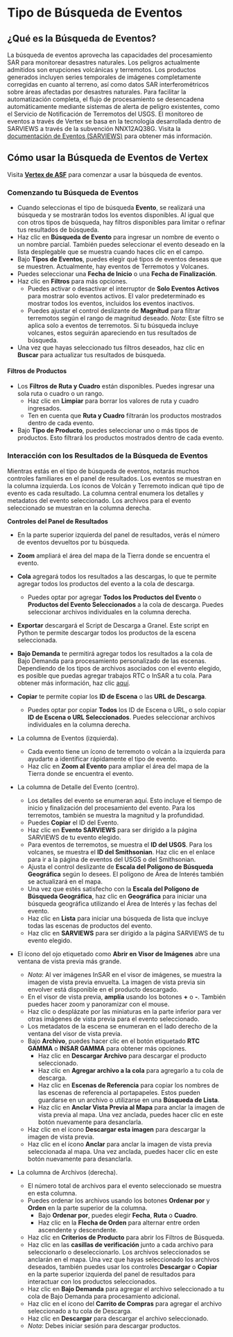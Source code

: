 # Tipo de Búsqueda de Eventos

## ¿Qué es la Búsqueda de Eventos?
La búsqueda de eventos aprovecha las capacidades del procesamiento SAR para monitorear desastres naturales. Los peligros actualmente admitidos son erupciones volcánicas y terremotos. Los productos generados incluyen series temporales de imágenes completamente corregidas en cuanto al terreno, así como datos SAR interferométricos sobre áreas afectadas por desastres naturales. Para facilitar la automatización completa, el flujo de procesamiento se desencadena automáticamente mediante sistemas de alerta de peligro existentes, como el Servicio de Notificación de Terremotos del USGS. El monitoreo de eventos a través de Vertex se basa en la tecnología desarrollada dentro de SARVIEWS a través de la subvención NNX12AQ38G. Visita la [documentación de Eventos (SARVIEWS)](/datasets/events_about) para obtener más información.

## Cómo usar la Búsqueda de Eventos de Vertex
Visita **[Vertex de ASF](https://search.asf.alaska.edu)** para comenzar a usar la búsqueda de eventos.

### **Comenzando tu Búsqueda de Eventos**

- Cuando seleccionas el tipo de búsqueda **Evento**, se realizará una búsqueda y se mostrarán todos los eventos disponibles. Al igual que con otros tipos de búsqueda, hay filtros disponibles para limitar o refinar tus resultados de búsqueda.
- Haz clic en **Búsqueda de Evento** para ingresar un nombre de evento o un nombre parcial. También puedes seleccionar el evento deseado en la lista desplegable que se muestra cuando haces clic en el campo.
- Bajo **Tipos de Eventos**, puedes elegir qué tipos de eventos deseas que se muestren. Actualmente, hay eventos de Terremotos y Volcanes.
- Puedes seleccionar una **Fecha de Inicio** o una **Fecha de Finalización**.
- Haz clic en **Filtros** para más opciones.
	- Puedes activar o desactivar el interruptor de **Solo Eventos Activos** para mostrar solo eventos activos. El valor predeterminado es mostrar todos los eventos, incluidos los eventos inactivos.
	- Puedes ajustar el control deslizante de **Magnitud** para filtrar terremotos según el rango de magnitud deseado. *Nota:* Este filtro se aplica solo a eventos de terremotos. Si tu búsqueda incluye volcanes, estos seguirán apareciendo en tus resultados de búsqueda.
- Una vez que hayas seleccionado tus filtros deseados, haz clic en **Buscar** para actualizar tus resultados de búsqueda.

#### **Filtros de Productos**
- Los **Filtros de Ruta y Cuadro** están disponibles. Puedes ingresar una sola ruta o cuadro o un rango.
	- Haz clic en **Limpiar** para borrar los valores de ruta y cuadro ingresados.
	- Ten en cuenta que **Ruta y Cuadro** filtrarán los productos mostrados dentro de cada evento.
- Bajo **Tipo de Producto**, puedes seleccionar uno o más tipos de productos. Esto filtrará los productos mostrados dentro de cada evento.

### **Interacción con los Resultados de la Búsqueda de Eventos**
Mientras estás en el tipo de búsqueda de eventos, notarás muchos controles familiares en el panel de resultados. Los eventos se muestran en la columna izquierda. Los íconos de Volcán y Terremoto indican qué tipo de evento es cada resultado. La columna central enumera los detalles y metadatos del evento seleccionado. Los archivos para el evento seleccionado se muestran en la columna derecha.

**Controles del Panel de Resultados**

- En la parte superior izquierda del panel de resultados, verás el número de eventos devueltos por tu búsqueda.
- **Zoom** ampliará el área del mapa de la Tierra donde se encuentra el evento.
- **Cola** agregará todos los resultados a las descargas, lo que te permite agregar todos los productos del evento a la cola de descarga.
	- Puedes optar por agregar **Todos los Productos del Evento** o **Productos del Evento Seleccionados** a la cola de descarga. Puedes seleccionar archivos individuales en la columna derecha.
- **Exportar** descargará el Script de Descarga a Granel. Este script en Python te permite descargar todos los productos de la escena seleccionada.
- **Bajo Demanda** te permitirá agregar todos los resultados a la cola de Bajo Demanda para procesamiento personalizado de las escenas. Dependiendo de los tipos de archivos asociados con el evento elegido, es posible que puedas agregar trabajos RTC o InSAR a tu cola. Para obtener más información, haz clic [aquí](https://hyp3-docs.asf.alaska.edu/using/vertex/).
- **Copiar** te permite copiar los **ID de Escena** o las **URL de Descarga**.
	- Puedes optar por copiar **Todos** los ID de Escena o URL, o solo copiar **ID de Escena o URL Seleccionados**. Puedes seleccionar archivos individuales en la columna derecha.
- La columna de Eventos (izquierda).
	- Cada evento tiene un ícono de terremoto o volcán a la izquierda para ayudarte a identificar rápidamente el tipo de evento.
	- Haz clic en **Zoom al Evento** para ampliar el área del mapa de la Tierra donde se encuentra el evento.
- La columna de Detalle del Evento (centro).
	- Los detalles del evento se enumeran aquí. Esto incluye el tiempo de inicio y finalización del procesamiento del evento. Para los terremotos, también se muestra la magnitud y la profundidad.
	- Puedes **Copiar** el ID del Evento.
	- Haz clic en **Evento SARVIEWS** para ser dirigido a la página SARVIEWS de tu evento elegido.
	- Para eventos de terremotos, se muestra el **ID del USGS**. Para los volcanes, se muestra el **ID del Smithsonian**. Haz clic en el enlace para ir a la página de eventos del USGS o del Smithsonian.
	- Ajusta el control deslizante de **Escala del Polígono de Búsqueda Geográfica** según lo desees. El polígono de Área de Interés también se actualizará en el mapa.
	- Una vez que estés satisfecho con la **Escala del Polígono de Búsqueda Geográfica**, haz clic en **Geográfica** para iniciar una búsqueda geográfica utilizando el Área de Interés y las fechas del evento.
	- Haz clic en **Lista** para iniciar una búsqueda de lista que incluye todas las escenas de productos del evento.
	- Haz clic en **SARVIEWS** para ser dirigido a la página SARVIEWS de tu evento elegido.

- El ícono del ojo etiquetado como **Abrir en Visor de Imágenes** abre una ventana de vista previa más grande.
    - *Nota*: Al ver imágenes InSAR en el visor de imágenes, se muestra la imagen de vista previa envuelta. La imagen de vista previa sin envolver está disponible en el producto descargado.
    - En el visor de vista previa, **amplía** usando los botones **+** o **-**. También puedes hacer zoom y panoramizar con el mouse.
    - Haz clic o desplázate por las miniaturas en la parte inferior para ver otras imágenes de vista previa para el evento seleccionado.
    - Los metadatos de la escena se enumeran en el lado derecho de la ventana del visor de vista previa.
    - Bajo **Archivo**, puedes hacer clic en el botón etiquetado **RTC GAMMA** o **INSAR GAMMA** para obtener más opciones.
        - Haz clic en **Descargar Archivo** para descargar el producto seleccionado.
        - Haz clic en **Agregar archivo a la cola** para agregarlo a tu cola de descarga.
        - Haz clic en **Escenas de Referencia** para copiar los nombres de las escenas de referencia al portapapeles. Estos pueden guardarse en un archivo o utilizarse en una **Búsqueda de Lista**.
        - Haz clic en **Anclar Vista Previa al Mapa** para anclar la imagen de vista previa al mapa. Una vez anclada, puedes hacer clic en este botón nuevamente para desanclarla.
    - Haz clic en el ícono **Descargar esta imagen** para descargar la imagen de vista previa.
    - Haz clic en el ícono **Anclar** para anclar la imagen de vista previa seleccionada al mapa. Una vez anclada, puedes hacer clic en este botón nuevamente para desanclarla.
- La columna de Archivos (derecha).
    - El número total de archivos para el evento seleccionado se muestra en esta columna.
    - Puedes ordenar los archivos usando los botones **Ordenar por** y **Orden** en la parte superior de la columna.
        - Bajo **Ordenar por**, puedes elegir **Fecha**, **Ruta** o **Cuadro**.
        - Haz clic en la **Flecha de Orden** para alternar entre orden ascendente y descendente.
    - Haz clic en **Criterios de Producto** para abrir los Filtros de Búsqueda.
    - Haz clic en las **casillas de verificación** junto a cada archivo para seleccionarlo o deseleccionarlo. Los archivos seleccionados se anclarán en el mapa. Una vez que hayas seleccionado los archivos deseados, también puedes usar los controles **Descargar** o **Copiar** en la parte superior izquierda del panel de resultados para interactuar con los productos seleccionados.
    - Haz clic en **Bajo Demanda** para agregar el archivo seleccionado a tu cola de Bajo Demanda para procesamiento adicional.
    - Haz clic en el ícono del **Carrito de Compras** para agregar el archivo seleccionado a tu cola de Descarga.
    - Haz clic en **Descargar** para descargar el archivo seleccionado.
    - *Nota*: Debes iniciar sesión para descargar productos.

